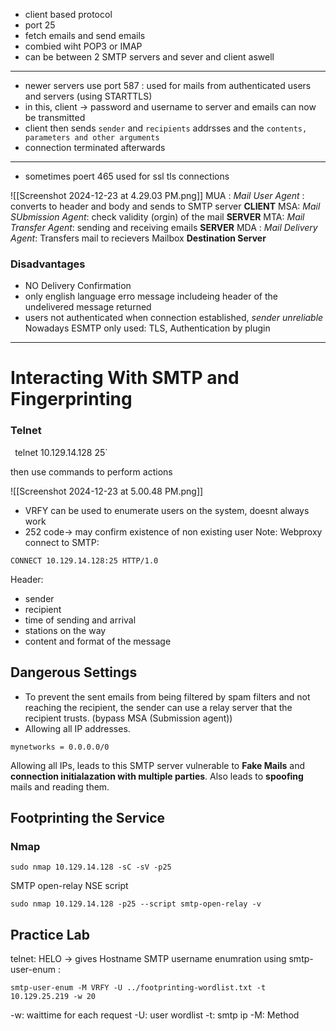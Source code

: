 - client based protocol
- port 25
- fetch emails and send emails
- combied wiht POP3 or IMAP
- can be between 2 SMTP servers and  sever and client aswell
---
- newer servers use port 587 : used for mails from authenticated users and servers (using STARTTLS) 
- in this, client -> password and username to server and emails can now be transmitted
- client then sends `sender` and `recipients` addrsses and the `contents, parameters and other arguments`
- connection terminated afterwards
---
- sometimes poert 465 used for ssl tls connections

![[Screenshot 2024-12-23 at 4.29.03 PM.png]]
MUA : *Mail User Agent* : converts to header and body and sends to SMTP server **CLIENT**
MSA: *Mail SUbmission Agent*: check validity (orgin) of the mail **SERVER**
MTA: *Mail Transfer Agent*: sending and receiving emails **SERVER**
MDA : *Mail Delivery Agent*:  Transfers mail to recievers Mailbox **Destination Server**

### Disadvantages
- NO Delivery Confirmation
- only english language erro message includeing header of the undelivered message returned
- users not authenticated when connection established, *sender unreliable* 
Nowadays ESMTP only used: TLS, Authentication by plugin

---
# Interacting With SMTP and Fingerprinting

### Telnet
`
`telnet 10.129.14.128 25`

then use commands to perform actions

![[Screenshot 2024-12-23 at 5.00.48 PM.png]]

- VRFY can be used to enumerate users on the system, doesnt always work
- 252 code-> may confirm existence of non existing user
 Note: Webproxy connect to SMTP:
 
 `CONNECT 10.129.14.128:25 HTTP/1.0`

Header: 
- sender
- recipient
- time of sending and arrival
- stations on the way
- content and format of the message

## Dangerous Settings

- To prevent the sent emails from being filtered by spam filters and not reaching the recipient, the sender can use a relay server that the recipient trusts. (bypass MSA (Submission agent))
- Allowing all IP addresses.

 ```shell-session
mynetworks = 0.0.0.0/0
```

Allowing all IPs, leads to this SMTP server vulnerable to **Fake Mails** and **connection initialazation with multiple parties**. Also leads to **spoofing** mails and reading them.

## Footprinting the Service

### Nmap

````shell-session
sudo nmap 10.129.14.128 -sC -sV -p25
````

SMTP open-relay NSE script

```shell-session
sudo nmap 10.129.14.128 -p25 --script smtp-open-relay -v
```

## Practice Lab

telnet:
HELO -> gives Hostname
SMTP username enumration using smtp-user-enum :

`smtp-user-enum -M VRFY -U ../footprinting-wordlist.txt -t 10.129.25.219 -w 20`

-w: waittime for each request 
-U: user wordlist
-t: smtp ip
-M: Method

